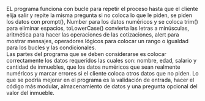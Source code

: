EL programa funciona con bucle para repetir el proceso hasta que el cliente elija salir y repite la misma pregunta si no coloca lo que le piden, se piden los datos con prompt(), Number para los datos numéricos y se coloca trim() para eliminar espacios, toLowerCase() convierta las letras a minúsculas, aritmética para hacer las operaciones de las cotizaciones, alert para mostrar mensajes, operadores lógicos para colocar un rango o igualdad para los bucles y las condicionales.  
Las partes del programa que se deben considerarse es colocar correctamente los datos requeridos las cuales son: nombre, edad, salario y cantidad de inmuebles, que los datos numéricos que sean realmente numéricos y marcar errores si el cliente coloca otros datos que no piden.
Lo que se podría mejorar en el programa es la validación de entrada, hacer el código más modular, almacenamiento de datos y una pregunta opcional del valor del inmueble.

